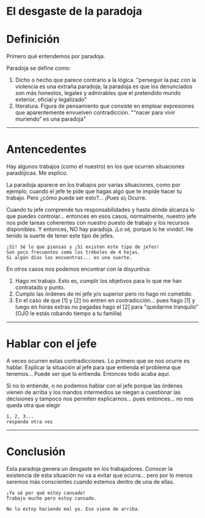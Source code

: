 
# El desgaste de la paradoja

# Definición

Primero qué entendemos por paradoja.

Paradoja se define como:
1. Dicho o hecho que parece contrario a la lógica.
"perseguir la paz con la violencia es una extraña paradoja;
la paradoja es que los denunciados son más honestos, legales y admirables
que el pretendido mundo exterior, oficial y legalizado"
1. literatura. Figura de pensamiento que consiste en emplear expresiones que aparentemente envuelven contradicción.
"“nacer para vivir muriendo” es una paradoja"

---

# Antencedentes

Hay algunos trabajos (como el nuestro) en los que ocurren situaciones paradójicas. Me explico.

La paradoja aparece en los trabajos por varias situaciones, como por ejemplo, cuando el jefe te pide que hagas algo que te impide hacer tu trabajo. Pero ¿cómo puede ser esto?... ¡Pues sí¡ Ocurre.

Cuando tu jefe comprende tus responsabilidades y hasta dónde alcanza lo que puedes controlar... entonces en esos casos, normalmente, nuestro jefe nos pide tareas coherentes con nuestro puesto de trabajo y los recursos disponibles. Y entonces, NO hay paradoja. ¡Lo sé, porque lo he vivido!. He tenido la suerte de tener este tipo de jefes.

```
¡Sí! Sé lo que piensas y ¡Sí existen este tipo de jefes! 
Son poco frecuentes como los tréboles de 4 hojas. 
Si algún días los encuentras... es una suerte.
```

En otros casos nos podemos encontrar con la disyuntiva:
1. Hago mi trabajo. Esto es, cumplir los objetivos para lo que me han contratado y punto.
2. Cumplo las órdenes de mi jefe y/o superior pero no hago mi cometido.
3. En el caso de que [1] y [2] no entren en contradicción... pues hago [1] y luego en horas extras no pagadas hago el [2] para "quedarme tranquilo" (OJO le estás robando tiempo a tu familia)

---

# Hablar con el jefe

A veces ocurren estas contradicciones. Lo primero que se nos ocurre es hablar. Explicar la situación al jefe para que entienda el problema que tenemos... Puede ser que lo entienda. Entonces todo acaba aquí.

Si no lo entiende, o no podemos hablar con el jefe porque las órdenes vienen de arriba y los mandos intermedios se niegan a cuestionar las decisiones y tampoco nos permiten explicarnos... pues entonces... no nos queda otra que elegir

```
1, 2, 3...
responda otra vez
```

---

# Conclusión

Esta paradoja genera un desgaste en los trabajadores.
Conocer la existencia de esta situación no va a evitar que ocurra... pero por lo menos seremos más conscientes cuando estemos dentro de una de ellas.

```
¡Ya sé por qué estoy cansado! 
Trabajo mucho pero estoy cansado. 

No lo estoy haciendo mal yo. Eso viene de arriba.
```

